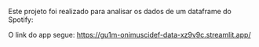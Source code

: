 Este projeto foi realizado para analisar os dados de um dataframe do Spotify:

O link do app segue: https://gu1m-onimuscidef-data-xz9v9c.streamlit.app/ 






